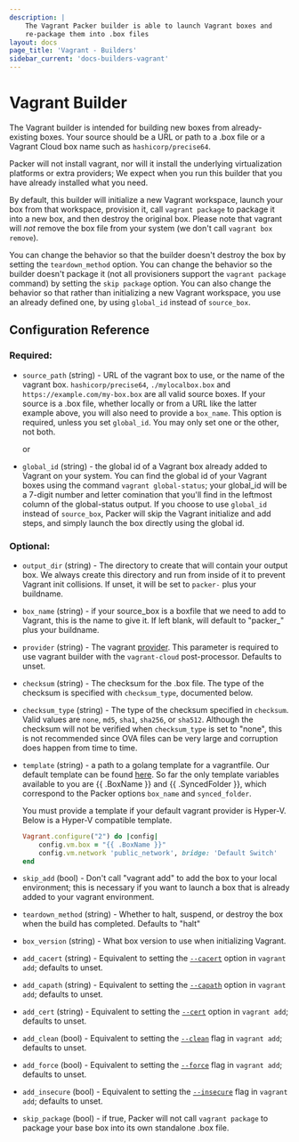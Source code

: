 ```yaml
---
description: |
    The Vagrant Packer builder is able to launch Vagrant boxes and
    re-package them into .box files
layout: docs
page_title: 'Vagrant - Builders'
sidebar_current: 'docs-builders-vagrant'
---
```


# Vagrant Builder

The Vagrant builder is intended for building new boxes from already-existing
boxes. Your source should be a URL or path to a .box file or a Vagrant Cloud
box name such as `hashicorp/precise64`.

Packer will not install vagrant, nor will it install the underlying
virtualization platforms or extra providers; We expect when you run this
builder that you have already installed what you need.

By default, this builder will initialize a new Vagrant workspace, launch your
box from that workspace, provision it, call `vagrant package` to package it
into a new box, and then destroy the original box. Please note that vagrant
will _not_ remove the box file from your system (we don't call
`vagrant box remove`).

You can change the behavior so that the builder doesn't destroy the box by
setting the `teardown_method` option. You can change the behavior so the builder
doesn't package it (not all provisioners support the `vagrant package` command)
by setting the `skip package` option. You can also change the behavior so that
rather than initializing a new Vagrant workspace, you use an already defined
one, by using `global_id` instead of `source_box`.

## Configuration Reference
### Required:

-   `source_path` (string) - URL of the vagrant box to use, or the name of the
    vagrant box. `hashicorp/precise64`, `./mylocalbox.box` and
    `https://example.com/my-box.box` are all valid source boxes. If your
    source is a .box file, whether locally or from a URL like the latter example
    above, you will also need to provide a `box_name`. This option is required,
    unless you set `global_id`. You may only set one or the other, not both.

    or

-  `global_id` (string) - the global id of a Vagrant box already added to Vagrant
   on your system. You can find the global id of your Vagrant boxes using the
   command `vagrant global-status`; your global_id will be a 7-digit number and
   letter comination that you'll find in the leftmost column of the
   global-status output.  If you choose to use `global_id` instead of
   `source_box`, Packer will skip the Vagrant initialize and add steps, and
   simply launch the box directly using the global id.

### Optional:

-   `output_dir` (string) - The directory to create that will contain
    your output box. We always create this directory and run from inside of it to
    prevent Vagrant init collisions. If unset, it will be set to `packer-` plus
    your buildname.

-   `box_name` (string) - if your source\_box is a boxfile that we need to add
    to Vagrant, this is the name to give it. If left blank, will default to
    "packer_" plus your buildname.

-   `provider` (string) - The vagrant [provider](docs/post-processors/vagrant.html).
    This parameter is required to use vagrant builder with the `vagrant-cloud`
    post-processor. Defaults to unset.

-   `checksum` (string) - The checksum for the .box file. The type of the
    checksum is specified with `checksum_type`, documented below.

-   `checksum_type` (string) - The type of the checksum specified in `checksum`.
    Valid values are `none`, `md5`, `sha1`, `sha256`, or `sha512`. Although the
    checksum will not be verified when `checksum_type` is set to "none", this is
    not recommended since OVA files can be very large and corruption does happen
    from time to time.

-   `template` (string) - a path to a golang template for a
    vagrantfile. Our default template can be found
    [here](https://github.com/hashicorp/packer/blob/a6d1d852bb0643e3593cc5d3dfe5ed80c4409b65/builder/vagrant/step_create_vagrantfile.go#L23-L30). So far the only template variables available to you are {{ .BoxName }} and
    {{ .SyncedFolder }}, which correspond to the Packer options `box_name` and
    `synced_folder`.

    You must provide a template if your default vagrant provider is Hyper-V.
    Below is a Hyper-V compatible template.

    ```ruby
    Vagrant.configure("2") do |config|
        config.vm.box = "{{ .BoxName }}"
        config.vm.network 'public_network', bridge: 'Default Switch'
    end
    ```

-   `skip_add` (bool) - Don't call "vagrant add" to add the box to your local
    environment; this is necessary if you want to launch a box that is already
    added to your vagrant environment.

-   `teardown_method` (string) - Whether to halt, suspend, or destroy the box when
    the build has completed. Defaults to "halt"

-   `box_version` (string) - What box version to use when initializing Vagrant.

-   `add_cacert` (string) - Equivalent to setting the
    [`--cacert`](https://www.vagrantup.com/docs/cli/box.html#cacert-certfile)
    option in `vagrant add`; defaults to unset.

-   `add_capath` (string) - Equivalent to setting the
    [`--capath`](https://www.vagrantup.com/docs/cli/box.html#capath-certdir) option
    in `vagrant add`; defaults to unset.

-   `add_cert` (string) - Equivalent to setting the
    [`--cert`](https://www.vagrantup.com/docs/cli/box.html#cert-certfile) option in
    `vagrant add`; defaults to unset.

-   `add_clean` (bool) - Equivalent to setting the
    [`--clean`](https://www.vagrantup.com/docs/cli/box.html#clean) flag in
    `vagrant add`; defaults to unset.

-   `add_force` (bool) - Equivalent to setting the
    [`--force`](https://www.vagrantup.com/docs/cli/box.html#force) flag in
    `vagrant add`; defaults to unset.

-   `add_insecure` (bool) - Equivalent to setting the
    [`--insecure`](https://www.vagrantup.com/docs/cli/box.html#insecure) flag in
    `vagrant add`; defaults to unset.

-   `skip_package` (bool) - if true, Packer will not call `vagrant package` to
    package your base box into its own standalone .box file.
